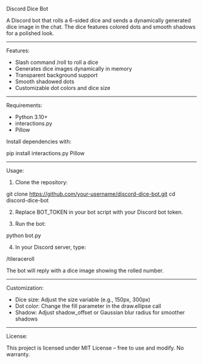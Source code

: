 Discord Dice Bot

A Discord bot that rolls a 6-sided dice and sends a dynamically generated dice image in the chat. The dice features colored dots and smooth shadows for a polished look.

---

Features:

- Slash command /roll to roll a dice
- Generates dice images dynamically in memory
- Transparent background support
- Smooth shadowed dots
- Customizable dot colors and dice size

---

Requirements:

- Python 3.10+
- interactions.py
- Pillow

Install dependencies with:

pip install interactions.py Pillow

---

Usage:

1. Clone the repository:

git clone https://github.com/your-username/discord-dice-bot.git
cd discord-dice-bot

2. Replace BOT_TOKEN in your bot script with your Discord bot token.

3. Run the bot:

python bot.py

4. In your Discord server, type:

/tileraceroll

The bot will reply with a dice image showing the rolled number.

---

Customization:

- Dice size: Adjust the size variable (e.g., 150px, 300px)
- Dot color: Change the fill parameter in the draw.ellipse call
- Shadow: Adjust shadow_offset or Gaussian blur radius for smoother shadows

---

License:

This project is licensed under MIT License – free to use and modify. No warranty.
